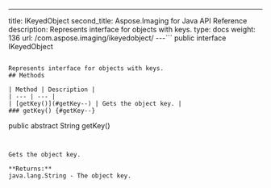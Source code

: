 ---
title: IKeyedObject
second_title: Aspose.Imaging for Java API Reference
description: Represents interface for objects with keys.
type: docs
weight: 136
url: /com.aspose.imaging/ikeyedobject/
---```
public interface IKeyedObject
```

Represents interface for objects with keys.
## Methods

| Method | Description |
| --- | --- |
| [getKey()](#getKey--) | Gets the object key. |
### getKey() {#getKey--}
```
public abstract String getKey()
```


Gets the object key.

**Returns:**
java.lang.String - The object key.
